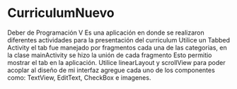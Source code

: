 # CurriculumNuevo
Deber de Programación V 
Es una aplicación en donde se realizaron diferentes actividades para la presentación del curriculum
Utilice un Tabbed Activity 
el tab fue manejado por fragmentos cada una de las categorias, 
en la clase mainActivity se hizo la unión de cada fragmento 
Esto permitio mostrar el tab en la aplicación.
Utilice linearLayout y scrollView para poder acoplar al diseño de mi interfaz
agregue cada uno de los componentes como: TextView, EditText, CheckBox e imagenes.

